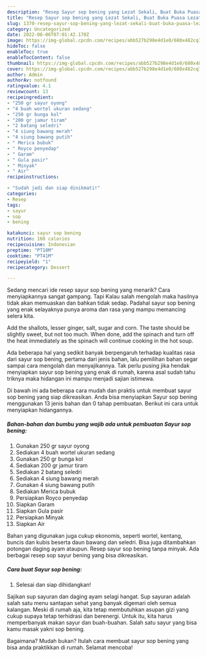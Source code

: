 ```yaml
---
description: "Resep Sayur sop bening yang Lezat Sekali, Buat Buka Puasa Lezat"
title: "Resep Sayur sop bening yang Lezat Sekali, Buat Buka Puasa Lezat"
slug: 1370-resep-sayur-sop-bening-yang-lezat-sekali-buat-buka-puasa-lezat
category: Uncategorized
date: 2022-06-06T07:01:42.170Z
image: https://img-global.cpcdn.com/recipes/abb527b298e4d1e0/680x482cq70/sayur-sop-bening-foto-resep-utama.jpg
hideToc: false
enableToc: true
enableTocContent: false
thumbnail: https://img-global.cpcdn.com/recipes/abb527b298e4d1e0/680x482cq70/sayur-sop-bening-foto-resep-utama.jpg
cover: https://img-global.cpcdn.com/recipes/abb527b298e4d1e0/680x482cq70/sayur-sop-bening-foto-resep-utama.jpg
author: Admin
authorAv: notfound
ratingvalue: 4.1
reviewcount: 13
recipeingredient:
- "250 gr sayur oyong"
- "4 buah wortel ukuran sedang"
- "250 gr bunga kol"
- "200 gr jamur tiram"
- "2 batang seledri"
- "4 siung bawang merah"
- "4 siung bawang putih"
- " Merica bubuk"
- " Royco penyedap"
- " Garam"
- " Gula pasir"
- " Minyak"
- " Air"
recipeinstructions:

- "Sudah jadi dan siap dinikmati!"
categories:
- Resep
tags:
- sayur
- sop
- bening

katakunci: sayur sop bening 
nutrition: 160 calories
recipecuisine: Indonesian
preptime: "PT10M"
cooktime: "PT41M"
recipeyield: "1"
recipecategory: Dessert

---
```



Sedang mencari ide resep sayur sop bening yang menarik? Cara menyiapkannya sangat gampang. Tapi Kalau salah mengolah maka hasilnya tidak akan memuaskan dan bahkan tidak sedap. Padahal sayur sop bening yang enak selayaknya punya aroma dan rasa yang mampu memancing selera kita.


Add the shallots, lesser ginger, salt, sugar and corn. The taste should be slightly sweet, but not too much. When done, add the spinach and turn off the heat immediately as the spinach will continue cooking in the hot soup.

Ada beberapa hal yang sedikit banyak berpengaruh terhadap kualitas rasa dari sayur sop bening, pertama dari jenis bahan, lalu pemilihan bahan segar sampai cara mengolah dan menyajikannya. Tak perlu pusing jika hendak menyiapkan sayur sop bening yang enak di rumah, karena asal sudah tahu triknya maka hidangan ini mampu menjadi sajian istimewa.


Di bawah ini ada beberapa cara mudah dan praktis untuk membuat sayur sop bening yang siap dikreasikan. Anda bisa menyiapkan Sayur sop bening menggunakan 13 jenis bahan dan 0 tahap pembuatan. Berikut ini cara untuk menyiapkan hidangannya.

<!--inarticleads1-->

##### Bahan-bahan dan bumbu yang wajib ada untuk pembuatan Sayur sop bening:

1. Gunakan 250 gr sayur oyong
1. Sediakan 4 buah wortel ukuran sedang
1. Gunakan 250 gr bunga kol
1. Sediakan 200 gr jamur tiram
1. Sediakan 2 batang seledri
1. Sediakan 4 siung bawang merah
1. Gunakan 4 siung bawang putih
1. Sediakan  Merica bubuk
1. Persiapkan  Royco penyedap
1. Siapkan  Garam
1. Siapkan  Gula pasir
1. Persiapkan  Minyak
1. Siapkan  Air


Bahan yang digunakan juga cukup ekonomis, seperti wortel, kentang, buncis dan kubis beserta daun bawang dan seledri. Bisa juga ditambahkan potongan daging ayam ataupun. Resep sayur sop bening tanpa minyak. Ada berbagai resep sop sayur bening yang bisa dikreasikan. 

<!--inarticleads2-->

##### Cara buat Sayur sop bening:


1. Selesai dan siap dihidangkan!

Sajikan sup sayuran dan daging ayam selagi hangat. Sup sayuran adalah salah satu menu santapan sehat yang banyak digemari oleh semua kalangan. Meski di rumah aja, kita tetap membutuhkan asupan gizi yang cukup supaya tetap terhidrasi dan berenergi. Untuk itu, kita harus memperbanyak makan sayur dan buah-buahan. Salah satu sayur yang bisa kamu masak yakni sop bening. 

Bagaimana? Mudah bukan? Itulah cara membuat sayur sop bening yang bisa anda praktikkan di rumah. Selamat mencoba!
